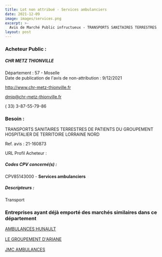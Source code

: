 ```yaml
---
title: Lot non attribué - Services ambulanciers
date: 2021-12-09
image: images/services.png
excerpt: >-
  Avis de Marché Public infructueux - TRANSPORTS SANITAIRES TERRESTRES DE PATIENTS DU GROUPEMENT HOSPITALIER DE TERRITOIRE LORRAINE NORD
layout: post
---
```


### Acheteur Public :
##### CHR METZ THIONVILLE
Département : 57 - Moselle<br/>
Date de publication de l'avis de non-attribution : 9/12/2021


http://www.chr-metz-thionville.fr

dmip@chr-metz-thionville.fr

( 33) 3-87-55-79-86
### Besoin :

TRANSPORTS SANITAIRES TERRESTRES DE PATIENTS DU GROUPEMENT HOSPITALIER DE TERRITOIRE LORRAINE NORD

Ref. avis : 21-160873

URL Profil Acheteur : 

##### Codes CPV concerné(s) :
CPV85143000 - **Services ambulanciers** <br/>

##### Descripteurs :
Transport <br/>

### Entreprises ayant déjà emporté des marchés similaires dans ce département
<a href="/entreprise-551/siren-379582976">AMBULANCES HUNAULT</a><br/><br/>
<a href="/entreprise-560/siren-438132375">LE GROUPEMENT D'ARIANE</a><br/><br/>
<a href="/entreprise-568/siren-505207530">JMC AMBULANCES</a><br/><br/>
